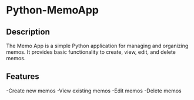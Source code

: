 # Python-MemoApp
Description
-----------
The Memo App is a simple Python application for managing and organizing memos. It provides basic functionality to create, view, edit, and delete memos.

Features
--------
-Create new memos
-View existing memos
-Edit memos
-Delete memos
